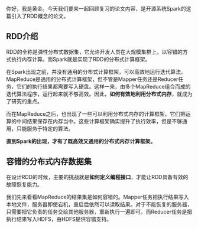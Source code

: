 你好，我是黄金。今天我们要来一起回顾复习的论文内容，是开源系统Spark的这篇引入了RDD概念的论文。

## RDD介绍

RDD的全称是弹性分布式数据集，它允许开发人员在大规模集群上，以容错的方式执行内存计算。而Spark就是实现了RDD的分布式计算框架。

在Spark出现之前，并没有通用的分布式计算框架，可以高效地运行迭代算法。MapReduce是通用的分布式计算框架，但不管是Mapper任务还是Reducer任务，它们的执行结果都需要写入硬盘。这样一来，由多个MapReduce组合而成的迭代算法程序，运行起来就不够高效。因此，**如何有效地利用分布式内存**，就成为了研究的重点。

而在MapReduce之后，也出现了一些可以利用分布式内存的计算框架，它们把运算的中间结果保存在内存当中。这些计算框架确实提升了执行效率，但是不够通用，只能服务于特定的算法。

**直到Spark的出现，才有了既高效又通用的分布式内存计算框架。**

## 容错的分布式内存数据集

在设计RDD的时候，主要的挑战就是**如何定义编程接口**，才能让RDD具备有效的故障恢复能力。

我们先来看看MapReduce的结果集是如何容错的。Mapper任务把执行结果写入本地文件，服务器即使宕机，重启后依然可以读取结果。对于不能恢复的服务器，只需要把它负责的任务交给其他服务器，重新执行一遍即可。而Reducer任务是把执行结果写入HDFS，由HDFS提供容错支持。